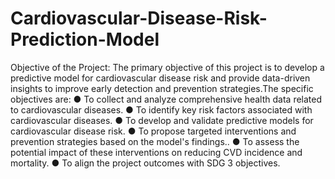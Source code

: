 # Cardiovascular-Disease-Risk-Prediction-Model
Objective of the Project:
The primary objective of this project is to develop a predictive model for cardiovascular disease risk and provide data-driven insights to improve early detection and prevention strategies.The specific objectives are:
  ● To collect and analyze comprehensive health data related to cardiovascular diseases.
  ● To identify key risk factors associated with cardiovascular diseases.
  ● To develop and validate predictive models for cardiovascular disease risk.
  ● To propose targeted interventions and prevention strategies based on the model's findings..
  ● To assess the potential impact of these interventions on reducing CVD incidence and mortality.
  ● To align the project outcomes with SDG 3 objectives.
